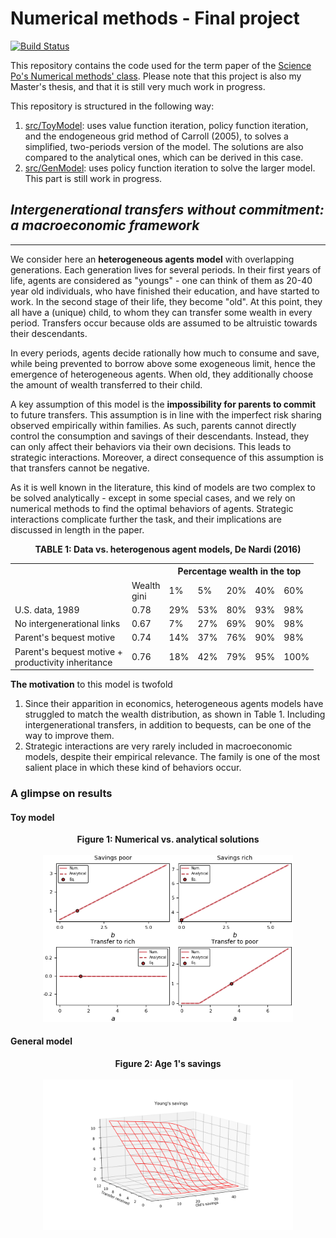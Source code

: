 # Numerical methods - Final project

[![Build Status](https://travis-ci.org/HugoLhuillier/NumMethods.svg?branch=master)](https://travis-ci.org/HugoLhuillier/NumMethods)


This repository contains the code used for the term paper of the [Science Po's Numerical methods' class](https://github.com/ScPo-CompEcon/Syllabus). Please note that this project is also my Master's thesis, and that it is still very much work in progress.

This repository is structured in the following way:

1. [src/ToyModel](https://github.com/HugoLhuillier/NumMethods/tree/master/src/ToyModel): uses value function iteration, policy function iteration, and the endogeneous grid method of Carroll (2005), to solves a simplified, two-periods version of the model. The solutions are also compared to the analytical ones, which can be derived in this case.
1. [src/GenModel](https://www.github.com/HugoLhuillier/NumMethods/tree/master/src/GenModel): uses policy function iteration to solve the larger model. This part is still work in progress.

## *Intergenerational transfers without commitment: a macroeconomic framework*
------------

We consider here an **heterogeneous agents model** with overlapping generations. Each generation lives for several periods. In their first years of life, agents are considered as "youngs" - one can think of them as 20-40 year old individuals, who have finished their education, and have started to work. In the second stage of their life, they become "old". At this point, they all have a (unique) child, to whom they can transfer some wealth in every period. Transfers occur because olds are assumed to be altruistic towards their descendants.

In every periods, agents decide rationally how much to consume and save, while being prevented to borrow above some exogeneous limit, hence the emergence of heterogeneous agents. When old, they additionally choose the amount of wealth transferred to their child.

A key assumption of this model is the **impossibility for parents to commit** to future transfers. This assumption is in line with the imperfect risk sharing observed empirically within families. As such, parents cannot directly control the consumption and savings of their descendants. Instead, they can only affect their behaviors via their own decisions. This leads to strategic interactions. Moreover, a direct consequence of this assumption is that transfers cannot be negative.

As it is well known in the literature, this kind of models are two complex to be solved analytically - except in some special cases, and we rely on numerical methods to find the optimal behaviors of agents. Strategic interactions complicate further the task, and their implications are discussed in length in the paper.

<p align="center">
<b>TABLE 1: Data vs. heterogenous agent models, De Nardi (2016)</b>
<table class="tg">
  <tr>
    <th class="tg-031e"></th>
    <th class="tg-s6z2"></th>
    <th class="tg-s6z2" colspan="5">Percentage wealth in the top</th>
  </tr>
  <tr>
    <td class="tg-031e"></td>
    <td class="tg-s6z2">Wealth<br>gini</td>
    <td class="tg-s6z2">1%</td>
    <td class="tg-s6z2">5%</td>
    <td class="tg-baqh">20%</td>
    <td class="tg-baqh">40%</td>
    <td class="tg-baqh">60%</td>
  </tr>
  <tr>
    <td class="tg-031e">U.S. data, 1989</td>
    <td class="tg-s6z2">0.78</td>
    <td class="tg-s6z2">29%</td>
    <td class="tg-s6z2">53%</td>
    <td class="tg-baqh">80%</td>
    <td class="tg-baqh">93%</td>
    <td class="tg-baqh">98%</td>
  </tr>
  <tr>
    <td class="tg-031e">No intergenerational links</td>
    <td class="tg-s6z2">0.67</td>
    <td class="tg-s6z2">7%</td>
    <td class="tg-s6z2">27%</td>
    <td class="tg-s6z2">69%</td>
    <td class="tg-s6z2">90%</td>
    <td class="tg-s6z2">98%</td>
  </tr>
  <tr>
    <td class="tg-031e">Parent's bequest motive</td>
    <td class="tg-s6z2">0.74</td>
    <td class="tg-s6z2">14%</td>
    <td class="tg-s6z2">37%</td>
    <td class="tg-s6z2">76%</td>
    <td class="tg-s6z2">90%</td>
    <td class="tg-s6z2">98%</td>
  </tr>
  <tr>
    <td class="tg-031e">Parent's bequest motive +<br>productivity inheritance</td>
    <td class="tg-s6z2">0.76</td>
    <td class="tg-s6z2">18%</td>
    <td class="tg-s6z2">42%</td>
    <td class="tg-s6z2">79%</td>
    <td class="tg-s6z2">95%</td>
    <td class="tg-s6z2">100%</td>
  </tr>
</table>
</p>


**The motivation** to this model is twofold

1. Since their apparition in economics, heterogeneous agents models have struggled to match the wealth distribution, as shown in Table 1. Including intergenerational transfers, in addition to bequests, can be one of the way to improve them.
1. Strategic interactions are very rarely included in macroeconomic models, despite their empirical relevance. The family is one of the most salient place in which these kind of behaviors occur.

### A glimpse on results
#### Toy model

<p align="center">
  <b>Figure 1: Numerical vs. analytical solutions</b>
  <br><br>
  <img src="https://github.com/HugoLhuillier/NumMethods/blob/master/figures/ToyModel/num_vs_analytical.png" alt="Numerical vs. analytical" style="width: 400px;"/>
</p>

#### General model

<p align="center">
  <b>Figure 2: Age 1's savings</b>
  <br><br>
  <img src="https://github.com/HugoLhuillier/NumMethods/blob/master/figures/GenModel/Policies/policies_1_1.png" alt="Young's savings" style="width: 400px;"/>
</p>
